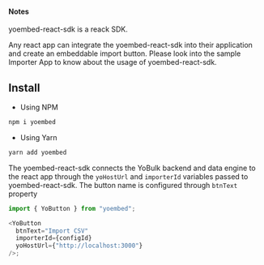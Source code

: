 #### Notes

yoembed-react-sdk is a reack SDK.

Any react app can integrate the yoembed-react-sdk into their application and create an embeddable import button.
Please look into the sample Importer App to know about the usage of yoembed-react-sdk.

## Install

- Using NPM

```bash
npm i yoembed
```

- Using Yarn

```bash
yarn add yoembed
```

The yoembed-react-sdk connects the YoBulk backend and data engine to the react app through the
`yoHostUrl` and `importerId` variables passed to yoembed-react-sdk. The button name is configured through `btnText` property

```javascript
import { YoButton } from "yoembed";

<YoButton
  btnText="Import CSV"
  importerId={configId}
  yoHostUrl={"http://localhost:3000"}
/>;
```
